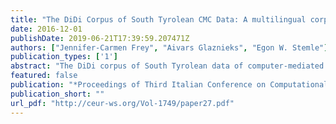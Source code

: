 ```yaml
---
title: "The DiDi Corpus of South Tyrolean CMC Data: A multilingual corpus of Facebook texts"
date: 2016-12-01
publishDate: 2019-06-21T17:39:59.207471Z
authors: ["Jennifer-Carmen Frey", "Aivars Glaznieks", "Egon W. Stemle"]
publication_types: ['1']
abstract: "The DiDi corpus of South Tyrolean data of computer-mediated communication (CMC) is a multilingual sociolinguistic language corpus. It consists of around 600,000 tokens collected from 136 profiles of Facebook users residing in South Tyrol, Italy. In conformity with the multilingual situation of the territory, the main languages of the corpus are German and Italian (followed by English). The data has been manually anonymised and provides manually corrected part-of-speech tags for the Italian language texts and manually normalised data for German texts. Moreover, it is annotated with user-provided socio-demographic data (among others L1, gender, age, education, and internet communication habits) from a questionnaire, and linguistic annotations regarding CMC phenomena, languages and varieties. The anonymised corpus is freely available for research purposes."
featured: false
publication: "*Proceedings of Third Italian Conference on Computational Linguistics (CLiC-it 2016) & Fifth Evaluation Campaign of Natural Language Processing and Speech Tools for Italian. Final Workshop (EVALITA 2016)*"
publication_short: ""
url_pdf: "http://ceur-ws.org/Vol-1749/paper27.pdf"
---
```


